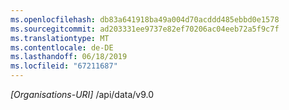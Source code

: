 ```yaml
---
ms.openlocfilehash: db83a641918ba49a004d70acddd485ebbd0e1578
ms.sourcegitcommit: ad203331ee9737e82ef70206ac04eeb72a5f9c7f
ms.translationtype: MT
ms.contentlocale: de-DE
ms.lasthandoff: 06/18/2019
ms.locfileid: "67211687"
---
```

*[Organisations-URI]* /api/data/v9.0